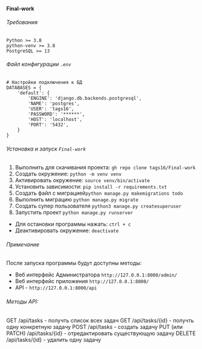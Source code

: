 #### Final-work
###### Требования
```
Python >= 3.8
python-venv >= 3.8
PostgreSQL >= 13
```

###### Файл конфигурации `.env`
```
# Настройки подключения к БД
DATABASES = {
    'default': {
        'ENGINE': 'django.db.backends.postgresql',
        'NAME': 'postgres',                      
        'USER': 'tags16',
        'PASSWORD': '******',
        'HOST': 'localhost',
        'PORT': '5432',
    }
}
```

###### Установка и запуск `Final-work`
1. Выполнить для скачивания проекта: `gh repo clone tags16/Final-work`
2. Создать окружение: `python -m venv venv`
3. Активировать окружение: `source venv/bin/activate`
4. Установить зависимости: `pip install -r requirements.txt`
5. Создать файл с миграцией`python manage.py makemigrations todo`
6. Выполнить миграцию `python manage.py migrate`
7. Создать супер пользователя `python3 manage.py createsuperuser`
5. Запустить проект `python manage.py runserver`
- Для остановки программы нажать: `ctrl + c`
- Деактивировать окружение: `deactivate`

###### Примечание
После запуска программы будут доступны методы: 
- Веб интерфейс Администратора `http://127.0.0.1:8000/admin/`
- Веб интерфейс приложения `http://127.0.0.1:8000/`
- API - `http://127.0.0.1:8000/api`

###### Методы API:
GET /api/tasks - получть список всех задач
GET /api/tasks/{id} - получть одну конкретную задачу
POST /api/tasks - создать задачу
PUT (или PATCH) /api/tasks/{id} - отредактировать существующую задачу
DELETE /api/tasks/{id} - удалить одну задачу